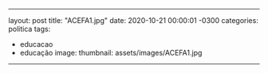 ---
layout: post
title: "ACEFA1.jpg"
date: 2020-10-21 00:00:01 -0300
categories: politica
tags:
- educacao
- educação
image: 
  thumbnail: assets/images/ACEFA1.jpg
----
